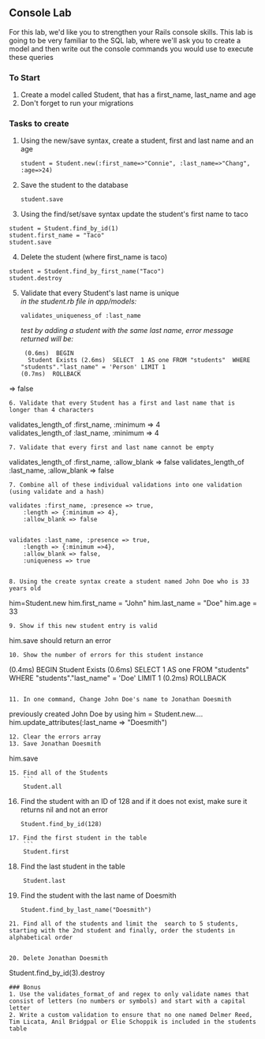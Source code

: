 ## Console Lab

For this lab, we'd like you to strengthen your Rails console skills. This lab is going to be very familiar to the SQL lab, where we'll ask you to create a model and then write out the console commands you would use to execute these queries

### To Start

1. Create a model called Student, that has a first_name, last_name and age
2. Don't forget to run your migrations

### Tasks to create

1. Using the new/save syntax, create a student, first and last name and an age 
	```
	student = Student.new(:first_name=>"Connie", :last_name=>"Chang", :age=>24)
	```	
		
2. Save the student to the database  
	```
	student.save
	```
3. Using the find/set/save syntax update the student's first name to taco
```
student = Student.find_by_id(1)
student.first_name = "Taco"  
student.save
```
4.  Delete the student (where first_name is taco)
```
student = Student.find_by_first_name("Taco")
student.destroy
```

5. Validate that every Student's last name is unique     
  *in the student.rb file in app/models:*
	```
  	validates_uniqueness_of :last_name
	```
	
	*test by adding a student with the same last name, error message returned will be:*
	```
	 (0.6ms)  BEGIN
	  Student Exists (2.6ms)  SELECT  1 AS one FROM "students"  WHERE "students"."last_name" = 'Person' LIMIT 1
   (0.7ms)  ROLLBACK   
=> false
```
6. Validate that every Student has a first and last name that is longer than 4 characters
```
validates_length_of :first_name, :minimum => 4                 
validates_length_of :last_name, :minimum => 4
```
7. Validate that every first and last name cannot be empty
```
validates_length_of :first_name, :allow_blank => false
validates_length_of :last_name, :allow_blank => false 
```
7. Combine all of these individual validations into one validation (using validate and a hash)	
```
	validates :first_name, :presence => true,
		:length => {:minimum => 4},
		:allow_blank => false
```
```
	validates :last_name, :presence => true,
		:length => {:minimum =>4},
		:allow_blank => false,
		:uniqueness => true
```

8. Using the create syntax create a student named John Doe who is 33 years old
```
him=Student.new
him.first_name = "John"
him.last_name = "Doe"
him.age = 33
```
9. Show if this new student entry is valid
```
him.save should return an error 
```
10. Show the number of errors for this student instance
 ```
 (0.4ms)  BEGIN
  Student Exists (0.6ms)  SELECT  1 AS one FROM "students"  WHERE "students"."last_name" = 'Doe' LIMIT 1
   (0.2ms)  ROLLBACK
```   
   
11. In one command, Change John Doe's name to Jonathan Doesmith 
```
previously created John Doe by using him = Student.new....
him.update_attributes(:last_name => "Doesmith")
```
12. Clear the errors array
13. Save Jonathan Doesmith
```
him.save 
```
15. Find all of the Students
	```
	Student.all
```
16. Find the student with an ID of 128 and if it does not exist, make sure it returns nil and not an error
	```
	Student.find_by_id(128)
```
17. Find the first student in the table
	```
	Student.first
```
18. Find the last student in the table
```	
	Student.last
```
19. Find the student with the last name of Doesmith
	```
	Student.find_by_last_name("Doesmith")
```
21. Find all of the students and limit the 	search to 5 students, starting with the 2nd student and finally, order the students in alphabetical order


20. Delete Jonathan Doesmith
```
Student.find_by_id(3).destroy	
```
### Bonus
1. Use the validates_format_of and regex to only validate names that consist of letters (no numbers or symbols) and start with a capital letter
2. Write a custom validation to ensure that no one named Delmer Reed, Tim Licata, Anil Bridgpal or Elie Schoppik is included in the students table



